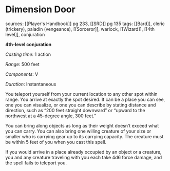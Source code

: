 # Dimension Door
sources: [[Player's Handbook]] pg 233, [[SRD]] pg 135
tags: [[Bard]], cleric (trickery), paladin (vengeance), [[Sorceror]], warlock, [[Wizard]], [[4th level]], conjuration

**4th-level conjuration**

*Casting time*: 1 action

*Range*: 500 feet

*Components*: V

*Duration*: Instantaneous

You teleport yourself from your current location to any other spot within range. You arrive at exactly the spot desired. It can be a place you can see, one you can visualize, or one you can describe by stating distance and direction, such as “200 feet straight downward” or “upward to the northwest at a 45-degree angle, 300 feet.”

You can bring along objects as long as their weight doesn’t exceed what you can carry. You can also bring one willing creature of your size or smaller who is carrying gear up to its carrying capacity. The creature must be within 5 feet of you when you cast this spell.

If you would arrive in a place already occupied by an object or a creature, you and any creature traveling with you each take 4d6 force damage, and the spell fails to teleport you.
